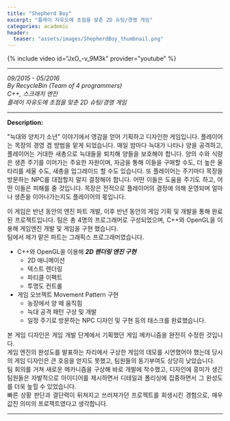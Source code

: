 ```yaml
---
title: "Shepherd Boy"
excerpt: "플레이 자유도에 초점을 맞춘 2D 슈팅/경영 게임"
categories: academic
header:
  teaser: "assets/images/ShepherdBoy_thumbnail.png"
---
```


{% include video id="JxO_-v_9M3k" provider="youtube" %}

---
*09/2015 - 05/2016*  
*By RecycleBin (Team of 4 programmers)*  
*C++, 스크래치 엔진*  
*플레이 자유도에 초점을 맞춘 2D 슈팅/경영 게임*  

---
**Description:**  
<div style="text-align: justify" markdown="1">
"늑대와 양치기 소년" 이야기에서 영감을 얻어 기획하고 디자인한 게임입니다.  
플레이어는 목장의 경영 겸 방범을 맡게 되었습니다. 매일 밤마다 늑대가 나타나 양을 공격하고, 플레이어는 거대한 새총으로 늑대들을 퇴치해 양들을 보호해야 합니다.  
양의 수와 식량은 생존 주기를 이어가는 주요한 자원이며, 자금을 통해 이들을 구매할 수도, 더 높은 울타리를 세울 수도, 새총을 업그레이드 할 수도 있습니다.  
또 플레이어는 주기마다 목장을 방문하는 NPC를 대접할지 말지 결정해야 합니다. 어떤 이들은 도움을 주기도 하고, 어떤 이들은 피해를 줄 것입니다.  
목장은 전적으로 플레이어의 결정에 의해 운영되며 얼마나 생존을 이어나가는지도 플레이어의 몫입니다.  

이 게임은 반년 동안의 엔진 파트 개발, 이후 반년 동안의 게임 기획 및 개발을 통해 완료된 프로젝트입니다. 팀은 총 4명의 프로그래머로 구성되었으며, C++와 OpenGL을 이용해 게임엔진 개발 및 게임을 구현 했습니다.  
팀에서 제가 맡은 파트는 그래픽스 프로그래머였습니다.  
  
* C++와 OpenGL을 이용해 ***2D 렌더링 엔진 구현***
  - 2D 애니메이션
  - 텍스트 렌더링
  - 파티클 이펙트
  - 투명도 컨트롤
* 게임 오브젝트 Movement Pattern 구현
  - 농장에서 양 떼 움직힘
  - 늑대 공격 패턴 구상 및 개발
  - 일정 주기로 방문하는 NPC 디자인 및 구현
등의 태스크를 완료했습니다.  
  
본 게임 디자인은 게임 개발 단계에서 기획했던 게임 메카니즘을 완전히 수정한 것입니다.  
게임 엔진의 완성도를 발표하는 자리에서 구상한 게임의 데모를 시연했어야 했는데
당시의 게임 디자인은 큰 호응을 얻지도 못했고, 팀원들의 동기부여도 상당히 낮았습니다.  
팀 회의를 거쳐 새로운 메카니즘을 구상해 바로 개발에 착수했고, 디자인에 흥미가 생긴 팀원들은 자발적으로 아이디어를 제시하면서 디테일과 폴리싱에 집중하면서 그 완성도를 더욱 높힐 수 있었습니다.  
빠른 상황 판단과 결단력이 뒤쳐지고 쓰러져가던 프로젝트를 회생시킨 경험으로, 매우 값진 의미의 프로젝트였다고 생각합니다.  
</div>

---


